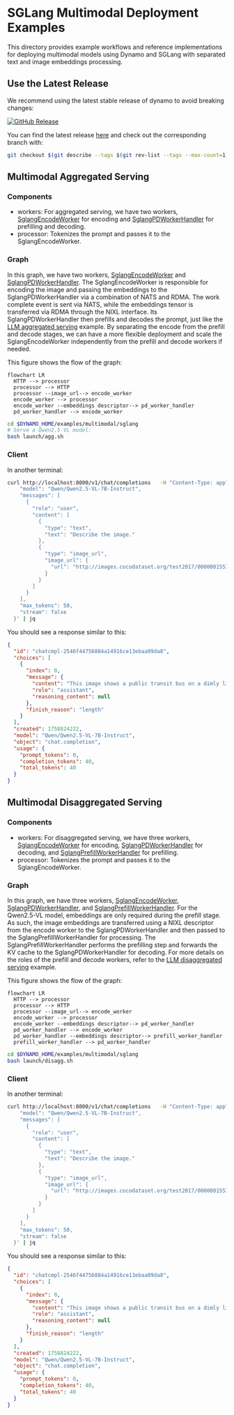 <!--
SPDX-FileCopyrightText: Copyright (c) 2025 NVIDIA CORPORATION & AFFILIATES. All rights reserved.
SPDX-License-Identifier: Apache-2.0
-->

# SGLang Multimodal Deployment Examples

This directory provides example workflows and reference implementations for deploying multimodal models using Dynamo and SGLang with separated text and image embeddings processing.

## Use the Latest Release

We recommend using the latest stable release of dynamo to avoid breaking changes:

[![GitHub Release](https://img.shields.io/github/v/release/ai-dynamo/dynamo)](https://github.com/ai-dynamo/dynamo/releases/latest)

You can find the latest release [here](https://github.com/ai-dynamo/dynamo/releases/latest) and check out the corresponding branch with:

```bash
git checkout $(git describe --tags $(git rev-list --tags --max-count=1))
```

## Multimodal Aggregated Serving

### Components

- workers: For aggregated serving, we have two workers, [SglangEncodeWorker](components/encode_worker.py) for encoding and [SglangPDWorkerHandler](components/worker.py) for prefilling and decoding.
- processor: Tokenizes the prompt and passes it to the SglangEncodeWorker.

### Graph

In this graph, we have two workers, [SglangEncodeWorker](components/encode_worker.py) and [SglangPDWorkerHandler](components/worker.py).
The SglangEncodeWorker is responsible for encoding the image and passing the embeddings to the SglangPDWorkerHandler via a combination of NATS and RDMA.
The work complete event is sent via NATS, while the embeddings tensor is transferred via RDMA through the NIXL interface.
Its SglangPDWorkerHandler then prefills and decodes the prompt, just like the [LLM aggregated serving](../../../components/backends/sglang/README.md) example.
By separating the encode from the prefill and decode stages, we can have a more flexible deployment and scale the
SglangEncodeWorker independently from the prefill and decode workers if needed.

This figure shows the flow of the graph:
```mermaid
flowchart LR
  HTTP --> processor
  processor --> HTTP
  processor --image_url--> encode_worker
  encode_worker --> processor
  encode_worker --embeddings descriptor--> pd_worker_handler
  pd_worker_handler --> encode_worker
```

```bash
cd $DYNAMO_HOME/examples/multimodal/sglang
# Serve a Qwen2.5-VL model:
bash launch/agg.sh
```

### Client

In another terminal:
```bash
curl http://localhost:8000/v1/chat/completions   -H "Content-Type: application/json"   -d '{
    "model": "Qwen/Qwen2.5-VL-7B-Instruct",
    "messages": [
      {
        "role": "user",
        "content": [
          {
            "type": "text",
            "text": "Describe the image."
          },
          {
            "type": "image_url",
            "image_url": {
              "url": "http://images.cocodataset.org/test2017/000000155781.jpg"
            }
          }
        ]
      }
    ],
    "max_tokens": 50,
    "stream": false
  }' | jq
```

You should see a response similar to this:
```json
{
  "id": "chatcmpl-2546f44756884a14916ce13ebaa09da8",
  "choices": [
    {
      "index": 0,
      "message": {
        "content": "This image shows a public transit bus on a dimly lit, street-level track in what appears to be a quiet urban neighborhood or suburban area. The bus displays \"OUT OF SERVICE\" in red on its illuminated sign. It is positioned",
        "role": "assistant",
        "reasoning_content": null
      },
      "finish_reason": "length"
    }
  ],
  "created": 1758824222,
  "model": "Qwen/Qwen2.5-VL-7B-Instruct",
  "object": "chat.completion",
  "usage": {
    "prompt_tokens": 0,
    "completion_tokens": 40,
    "total_tokens": 40
  }
}
```

## Multimodal Disaggregated Serving

### Components

- workers: For disaggregated serving, we have three workers, [SglangEncodeWorker](components/encode_worker.py) for encoding, [SglangPDWorkerHandler](components/worker.py) for decoding, and [SglangPrefillWorkerHandler](components/worker.py) for prefilling.
- processor: Tokenizes the prompt and passes it to the SglangEncodeWorker.

### Graph

In this graph, we have three workers, [SglangEncodeWorker](components/encode_worker.py), [SglangPDWorkerHandler](components/worker.py), and [SglangPrefillWorkerHandler](components/worker.py).
For the Qwen2.5-VL model, embeddings are only required during the prefill stage. As such, the image embeddings are transferred using a NIXL descriptor from the encode worker to the SglangPDWorkerHandler and then passed to the SglangPrefillWorkerHandler for processing.
The SglangPrefillWorkerHandler performs the prefilling step and forwards the KV cache to the SglangPDWorkerHandler for decoding.
For more details on the roles of the prefill and decode workers, refer to the [LLM disaggregated serving](../../../components/backends/sglang/README.md) example.

This figure shows the flow of the graph:
```mermaid
flowchart LR
  HTTP --> processor
  processor --> HTTP
  processor --image_url--> encode_worker
  encode_worker --> processor
  encode_worker --embeddings descriptor--> pd_worker_handler
  pd_worker_handler --> encode_worker
  pd_worker_handler --embeddings descriptor--> prefill_worker_handler
  prefill_worker_handler --> pd_worker_handler
```


```bash
cd $DYNAMO_HOME/examples/multimodal/sglang
bash launch/disagg.sh
```

### Client

In another terminal:
```bash
curl http://localhost:8000/v1/chat/completions   -H "Content-Type: application/json"   -d '{
    "model": "Qwen/Qwen2.5-VL-7B-Instruct",
    "messages": [
      {
        "role": "user",
        "content": [
          {
            "type": "text",
            "text": "Describe the image."
          },
          {
            "type": "image_url",
            "image_url": {
              "url": "http://images.cocodataset.org/test2017/000000155781.jpg"
            }
          }
        ]
      }
    ],
    "max_tokens": 50,
    "stream": false
  }' | jq
```

You should see a response similar to this:
```json
{
  "id": "chatcmpl-2546f44756884a14916ce13ebaa09da8",
  "choices": [
    {
      "index": 0,
      "message": {
        "content": "This image shows a public transit bus on a dimly lit, street-level track in what appears to be a quiet urban neighborhood or suburban area. The bus displays \"OUT OF SERVICE\" in red on its illuminated sign. It is positioned",
        "role": "assistant",
        "reasoning_content": null
      },
      "finish_reason": "length"
    }
  ],
  "created": 1758824222,
  "model": "Qwen/Qwen2.5-VL-7B-Instruct",
  "object": "chat.completion",
  "usage": {
    "prompt_tokens": 0,
    "completion_tokens": 40,
    "total_tokens": 40
  }
}
```
